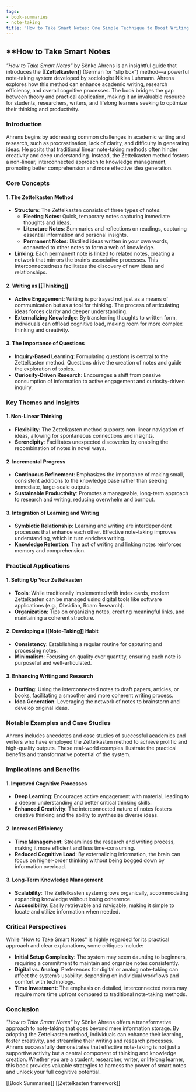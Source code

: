 ```yaml
---
tags:
- book-summaries
- note-taking
title: 'How to Take Smart Notes: One Simple Technique to Boost Writing, Learning, and Thinking'
---
```


## **How to Take Smart Notes

_"How to Take Smart Notes"_ by Sönke Ahrens is an insightful guide that introduces the **[[Zettelkasten]]** (German for "slip box") method—a powerful note-taking system developed by sociologist Niklas Luhmann. Ahrens explores how this method can enhance academic writing, research efficiency, and overall cognitive processes. The book bridges the gap between theory and practical application, making it an invaluable resource for students, researchers, writers, and lifelong learners seeking to optimize their thinking and productivity.

### **Introduction**

Ahrens begins by addressing common challenges in academic writing and research, such as procrastination, lack of clarity, and difficulty in generating ideas. He posits that traditional linear note-taking methods often hinder creativity and deep understanding. Instead, the Zettelkasten method fosters a non-linear, interconnected approach to knowledge management, promoting better comprehension and more effective idea generation.

### **Core Concepts**

#### **1. The Zettelkasten Method**

- **Structure**: The Zettelkasten consists of three types of notes:
    - **Fleeting Notes**: Quick, temporary notes capturing immediate thoughts and ideas.
    - **Literature Notes**: Summaries and reflections on readings, capturing essential information and personal insights.
    - **Permanent Notes**: Distilled ideas written in your own words, connected to other notes to form a web of knowledge.
- **Linking**: Each permanent note is linked to related notes, creating a network that mirrors the brain’s associative processes. This interconnectedness facilitates the discovery of new ideas and relationships.

#### **2. Writing as [[Thinking]]**

- **Active Engagement**: Writing is portrayed not just as a means of communication but as a tool for thinking. The process of articulating ideas forces clarity and deeper understanding.
- **Externalizing Knowledge**: By transferring thoughts to written form, individuals can offload cognitive load, making room for more complex thinking and creativity.

#### **3. The Importance of Questions**

- **Inquiry-Based Learning**: Formulating questions is central to the Zettelkasten method. Questions drive the creation of notes and guide the exploration of topics.
- **Curiosity-Driven Research**: Encourages a shift from passive consumption of information to active engagement and curiosity-driven inquiry.

### **Key Themes and Insights**

#### **1. Non-Linear Thinking**

- **Flexibility**: The Zettelkasten method supports non-linear navigation of ideas, allowing for spontaneous connections and insights.
- **Serendipity**: Facilitates unexpected discoveries by enabling the recombination of notes in novel ways.

#### **2. Incremental Progress**

- **Continuous Refinement**: Emphasizes the importance of making small, consistent additions to the knowledge base rather than seeking immediate, large-scale outputs.
- **Sustainable Productivity**: Promotes a manageable, long-term approach to research and writing, reducing overwhelm and burnout.

#### **3. Integration of Learning and Writing**

- **Symbiotic Relationship**: Learning and writing are interdependent processes that enhance each other. Effective note-taking improves understanding, which in turn enriches writing.
- **Knowledge Retention**: The act of writing and linking notes reinforces memory and comprehension.

### **Practical Applications**

#### **1. Setting Up Your Zettelkasten**

- **Tools**: While traditionally implemented with index cards, modern Zettelkasten can be managed using digital tools like software applications (e.g., Obsidian, Roam Research).
- **Organization**: Tips on organizing notes, creating meaningful links, and maintaining a coherent structure.

#### **2. Developing a [[Note-Taking]] Habit**

- **Consistency**: Establishing a regular routine for capturing and processing notes.
- **Minimalism**: Focusing on quality over quantity, ensuring each note is purposeful and well-articulated.

#### **3. Enhancing Writing and Research**

- **Drafting**: Using the interconnected notes to draft papers, articles, or books, facilitating a smoother and more coherent writing process.
- **Idea Generation**: Leveraging the network of notes to brainstorm and develop original ideas.

### **Notable Examples and Case Studies**

Ahrens includes anecdotes and case studies of successful academics and writers who have employed the Zettelkasten method to achieve prolific and high-quality outputs. These real-world examples illustrate the practical benefits and transformative potential of the system.

### **Implications and Benefits**

#### **1. Improved Cognitive Processes**

- **Deep Learning**: Encourages active engagement with material, leading to a deeper understanding and better critical thinking skills.
- **Enhanced Creativity**: The interconnected nature of notes fosters creative thinking and the ability to synthesize diverse ideas.

#### **2. Increased Efficiency**

- **Time Management**: Streamlines the research and writing process, making it more efficient and less time-consuming.
- **Reduced Cognitive Load**: By externalizing information, the brain can focus on higher-order thinking without being bogged down by information overload.

#### **3. Long-Term Knowledge Management**

- **Scalability**: The Zettelkasten system grows organically, accommodating expanding knowledge without losing coherence.
- **Accessibility**: Easily retrievable and navigable, making it simple to locate and utilize information when needed.

### **Critical Perspectives**

While "How to Take Smart Notes" is highly regarded for its practical approach and clear explanations, some critiques include:

- **Initial Setup Complexity**: The system may seem daunting to beginners, requiring a commitment to maintain and organize notes consistently.
- **Digital vs. Analog**: Preferences for digital or analog note-taking can affect the system’s usability, depending on individual workflows and comfort with technology.
- **Time Investment**: The emphasis on detailed, interconnected notes may require more time upfront compared to traditional note-taking methods.

### **Conclusion**

_"How to Take Smart Notes"_ by Sönke Ahrens offers a transformative approach to note-taking that goes beyond mere information storage. By adopting the Zettelkasten method, individuals can enhance their learning, foster creativity, and streamline their writing and research processes. Ahrens successfully demonstrates that effective note-taking is not just a supportive activity but a central component of thinking and knowledge creation. Whether you are a student, researcher, writer, or lifelong learner, this book provides valuable strategies to harness the power of smart notes and unlock your full cognitive potential.

[[Book Summaries]]   [[Zettelkasten framework]]